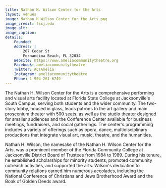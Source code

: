 ```yaml
---
title: Nathan H. Wilson Center for the Arts
layout: venues
image: Nathan_H_Wilson_Center_for_the_Arts.png
image_credit: fscj.edu
image_alt:
image_caption:
details:
    Founded: 
    Address: |
        207 Cedar St
        Fernandina Beach, FL 32034
    Website: https://www.ameliacommunitytheatre.org
    Facebook: ameliacommunitytheatre
    Twitter: ACTAmelia
    Instagram: ameliacommunitytheatre
    Phone: 1-904-261-6749
---
```

The Nathan H. Wilson Center for the Arts is a comprehensive performing and visual arts facility located at Florida State College at Jacksonville's South Campus, serving both students and the wider community. The two-story lobby, housed in glass, leads patrons to the art gallery and main proscenium theater with 500 seats, as well as the studio theater designed for smaller audiences and the Conference Center available for business meetings, fundraisers, and social gatherings. The center's programming includes a variety of offerings such as opera, dance, multidisciplinary productions that integrate visual art, music, theatre, and the humanities.

Nathan H. Wilson, the namesake of the Nathan H. Wilson Center for the Arts, was a prominent member of the Florida Community College at Jacksonville District Board of Trustees from 1984 to 1989. During his tenure, he established scholarships for minority students, promoted community outreach activities, and supported the arts. Wilson's dedication to community relations earned him numerous accolades, including the National Conference of Christians and Jews Brotherhood Award and the Book of Golden Deeds award.